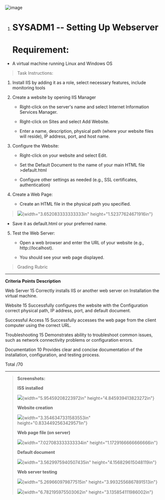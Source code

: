 ![image](https://github.com/user-attachments/assets/53573002-2750-49bd-a4fc-ade09d156094)

1.  # SYSADM1 -- Setting Up Webserver

    # Requirement: 

-   A virtual machine running Linux and Windows OS

> Task Instructions:

1.  Install IIS by adding it as a role, select necessary features,
    include monitoring tools

2.  Create a website by opening IIS Manager

    -   Right-click on the server's name and select Internet Information
        Services Manager.

    -   Right-click on Sites and select Add Website.

    -   Enter a name, description, physical path (where your website
        files will reside), IP address, port, and host name.

3.  Configure the Website:

    -   Right-click on your website and select Edit.

    -   Set the Default Document to the name of your main HTML file
        \>default.html

    -   Configure other settings as needed (e.g., SSL certificates,
        authentication)

4.  Create a Web Page:

    -   Create an HTML file in the physical path you specified.

> ![](vertopal_ddfd7a934a2c445cb2cf1547396c5930/media/image2.png){width="3.652083333333333in"
> height="1.52377624671916in"}

-   Save it as default.html or your preferred name.

5.  Test the Web Server:

    -   Open a web browser and enter the URL of your website (e.g.,
        http://localhost).

    -   You should see your web page displayed.

> Grading Rubric

  ----------------- ------------ -----------------------------------------------
  **Criteria**      **Points**   **Description**

  Web Server        15           Correctly installs IIS or another web server on
  Installation                   the virtual machine.

  Website           15           Successfully configures the website with the
  Configuration                  correct physical path, IP address, port, and
                                 default document.

  Successful Access 15           Successfully accesses the web page from the
                                 client computer using the correct URL.

  Troubleshooting   15           Demonstrates ability to troubleshoot common
                                 issues, such as network connectivity problems
                                 or configuration errors.

  Documentation     10           Provides clear and concise documentation of the
                                 installation, configuration, and testing
                                 process.

  Total             /70          
  ----------------- ------------ -----------------------------------------------

> **Screenshots:**
>
> **ISS installed**
>
> ![](vertopal_ddfd7a934a2c445cb2cf1547396c5930/media/image3.png){width="5.95459208223972in"
> height="4.845939413823272in"}
>
> **Website creation**
>
> ![](vertopal_ddfd7a934a2c445cb2cf1547396c5930/media/image4.png){width="3.3546347331583553in"
> height="0.8334492563429571in"}
>
> **Web page file (on server)**
>
> ![](vertopal_ddfd7a934a2c445cb2cf1547396c5930/media/image5.png){width="7.027083333333334in"
> height="1.1729166666666666in"}
>
> **Default document**
>
> ![](vertopal_ddfd7a934a2c445cb2cf1547396c5930/media/image6.png){width="3.5629975940507435in"
> height="4.156829615048119in"}
>
> **Web server testing**
>
> ![](vertopal_ddfd7a934a2c445cb2cf1547396c5930/media/image7.png){width="5.269660979877515in"
> height="3.9932556867891513in"}
>
> ![](vertopal_ddfd7a934a2c445cb2cf1547396c5930/media/image8.png){width="6.782195975503062in"
> height="3.135854111986002in"}
